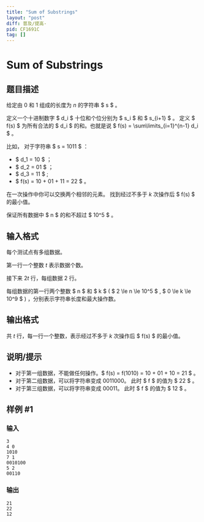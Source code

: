 ```yaml
---
title: "Sum of Substrings"
layout: "post"
diff: 普及/提高-
pid: CF1691C
tag: []
---
```


# Sum of Substrings

## 题目描述

给定由 $0$ 和 $1$ 组成的长度为 $n$ 的字符串 $ s $ 。

定义一个十进制数字 $ d_i $ 十位和个位分别为 $ s_i $ 和  $ s_{i+1} $ 。 定义 $ f(s) $ 为所有合法的 $ d_i $ 的和。也就是说 $ f(s) = \sum\limits_{i=1}^{n-1} d_i $ 。

比如， 对于字符串 $ s = 1011 $ ：

- $ d_1 = 10 $ ；
- $ d_2 = 01 $ ；
- $ d_3 = 11 $ ;
- $ f(s) = 10 + 01 + 11 = 22 $ 。

在一次操作中你可以交换两个相邻的元素。 找到经过不多于 $k$ 次操作后 $ f(s) $ 的最小值。


保证所有数据中 $ n $ 的和不超过 $ 10^5 $ 。

## 输入格式

每个测试点有多组数据。

第一行一个整数 $t$ 表示数据个数。

接下来 $2t$ 行，每组数据 $2$ 行。

每组数据的第一行两个整数 $ n $ 和 $ k $ ( $ 2 \le n \le 10^5 $ , $ 0 \le k \le 10^9 $ ) ，分别表示字符串长度和最大操作数。

## 输出格式

共 $t$ 行，每一行一个整数，表示经过不多于 $k$ 次操作后 $ f(s) $ 的最小值。

## 说明/提示

- 对于第一组数据，不能做任何操作。$ f(s) = f(1010) = 10 + 01 + 10 = 21 $ 。
- 对于第二组数据，可以将字符串变成 $0011000$。 此时 $ f $ 的值为 $ 22 $ 。
- 对于第三组数据，可以将字符串变成 $00011$。 此时 $ f $ 的值为 $ 12 $ 。

## 样例 #1

### 输入

```
3
4 0
1010
7 1
0010100
5 2
00110
```

### 输出

```
21
22
12
```

